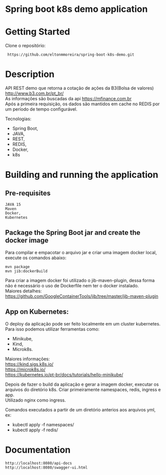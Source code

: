 # Spring boot k8s demo application
# Getting Started
Clone o repositório:
<pre><code> https://github.com/eltonmmoreira/spring-boot-k8s-demo.git</code></pre>

# Description
API REST demo que retorna a cotação de ações da B3(Bolsa de valores) http://www.b3.com.br/pt_br/  
As informações são buscadas da api https://mfinance.com.br  
Após a primeira requisição, os dados são mantidos em cache no REDIS por um período de tempo configurável.

Tecnologias:
- Spring Boot,
- JAVA, 
- REST, 
- REDIS,
- Docker,
- k8s

# Building and running the application
## Pre-requisites
<pre><code>JAVA 15
Maven
Docker,
Kubernetes</code></pre>

## Package the Spring Boot jar and create the docker image
Para compilar e empacotar o arquivo jar e criar uma imagem docker local, execute os comandos abaixo:
<pre><code>mvn package
mvn jib:dockerBuild</code></pre>

Para criar a imagem docker foi utilizado o jib-maven-plugin, dessa forma não é necessário o uso de Dockerfile 
nem ter o docker instalado.  
Maiores detalhes: https://github.com/GoogleContainerTools/jib/tree/master/jib-maven-plugin

## App on Kubernetes:
O deploy da aplicação pode ser feito localmente em um cluster kubernetes.  
Para isso podemos utilizar ferramentas como:  
- Minikube, 
- Kind, 
- Microk8s.  

Maiores informações:  
https://kind.sigs.k8s.io/  
https://microk8s.io/  
https://kubernetes.io/pt-br/docs/tutorials/hello-minikube/  

Depois de fazer o build da aplicação e gerar a imagem docker, executar os arquivos do diretório k8s. 
Criar primeiramente namespaces, redis, ingress e app.  
Utilizado nginx como ingress.  

Comandos executados a partir de um diretório anterios aos arquivos yml, ex:  
 - kubectl apply -f namespaces/
 - kubectl apply -f redis/

# Documentation
<pre><code>http://localhost:8080/api-docs
http://localhost:8080/swagger-ui.html

